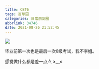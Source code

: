 ```yaml
---
title: CET6
tags: 百草园
categories: 日常朋友圈
abbrlink: 34746
date: 2021-08-26 21:52:45
---
```


![](https://gitee.com/initzzy/blog-image/raw/master/cet6.png)

毕业前第一次也是最后一次6级考试，我不李姐。

感觉做什么都是差一点点  ≥﹏≤

